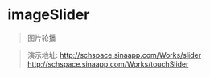 imageSlider
===========

> 图片轮播

> 演示地址: http://schspace.sinaapp.com/Works/slider
						http://schspace.sinaapp.com/Works/touchSlider